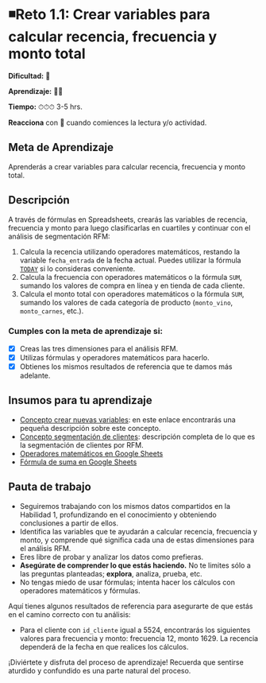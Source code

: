 # ◾Reto 1.1: Crear variables para calcular recencia, frecuencia y monto total

**Dificultad:** 🌻

**Aprendizaje:** 🍯🍯

**Tiempo:** ⏱⏱⏱ 3-5 hrs.

**Reacciona** con :eyes: cuando comiences la lectura y/o actividad.

## Meta de Aprendizaje

Aprenderás a crear variables para calcular recencia, frecuencia y monto total.

## Descripción

A través de fórmulas en Spreadsheets, crearás las variables de recencia, frecuencia y monto para luego clasificarlas en cuartiles y continuar con el análisis de segmentación RFM:

1. Calcula la recencia utilizando operadores matemáticos, restando la variable `fecha_entrada` de la fecha actual. Puedes utilizar la fórmula [`TODAY`](https://support.google.com/docs/answer/3092984?hl=es&sjid=239911822163400708-EU) si lo consideras conveniente.
2. Calcula la frecuencia con operadores matemáticos o la fórmula `SUM`, sumando los valores de compra en línea y en tienda de cada cliente.
3. Calcula el monto total con operadores matemáticos o la fórmula `SUM`, sumando los valores de cada categoría de producto (`monto_vino`, `monto_carnes`, etc.).

### Cumples con la meta de aprendizaje si:

- [x] Creas las tres dimensiones para el análisis RFM.
- [x] Utilizas fórmulas y operadores matemáticos para hacerlo.
- [x] Obtienes los mismos resultados de referencia que te damos más adelante.

## Insumos para tu aprendizaje

- [Concepto crear nuevas variables](https://docs.google.com/document/d/1yp5MVB8iirIbYwptscJ4YrjsY4Bnd8mrsDB75Onun2s/edit?usp=sharing): en este enlace encontrarás una pequeña descripción sobre este concepto.
- [Concepto segmentación de clientes](https://docs.google.com/document/d/1I3_bay1ymFa0iMRz6W_C_mpmnahMdMs5_0UEiKf1jTo/edit?usp=sharing): descripción completa de lo que es la segmentación de clientes por RFM.
- [Operadores matemáticos en Google Sheets](https://tucolegadegoogle.com/google-sheets/como-realizar-operaciones-basicas-en-google-sheets/)
- [Fórmula de suma en Google Sheets](https://support.google.com/docs/answer/3093669?hl=es)

## Pauta de trabajo

- Seguiremos trabajando con los mismos datos compartidos en la Habilidad 1, profundizando en el conocimiento y obteniendo conclusiones a partir de ellos.
- Identifica las variables que te ayudarán a calcular recencia, frecuencia y monto, y comprende qué significa cada una de estas dimensiones para el análisis RFM.
- Eres libre de probar y analizar los datos como prefieras.
- **Asegúrate de comprender lo que estás haciendo.** No te limites sólo a las preguntas planteadas; **explora**, analiza, prueba, etc.
- No tengas miedo de usar fórmulas; intenta hacer los cálculos con operadores matemáticos y fórmulas.

Aquí tienes algunos resultados de referencia para asegurarte de que estás en el camino correcto con tu análisis:

- Para el cliente con `id_cliente` igual a 5524, encontrarás los siguientes valores para frecuencia y monto: frecuencia 12, monto 1629. La recencia dependerá de la fecha en que realices los cálculos.

¡Diviértete y disfruta del proceso de aprendizaje! Recuerda que sentirse aturdido y confundido es una parte natural del proceso.
